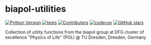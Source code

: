 # biapol-utilities
[![Python Version](https://img.shields.io/pypi/pyversions/biapol-utilities.svg?color=green)](https://python.org)
[![tests](https://github.com/BiAPoL/biapol-utilities/workflows/tests/badge.svg)](https://github.com/BiAPoL/biapol-utilities/actions)
[![Contributors](https://img.shields.io/github/contributors-anon/BiAPoL/biapol-utilities)](https://github.com/BiAPoL/biapol-utilities/graphs/contributors)
[![codecov](https://codecov.io/gh/BiAPoL/biapol-utilities/branch/master/graph/badge.svg)](https://codecov.io/gh/BiAPoL/biapol-utilities)
[![GitHub stars](https://img.shields.io/github/stars/BiAPoL/biapol-utilities?style=social)](https://github.com/BiAPoL/biapol-utilities/)

Collection of utility functions from the biapol group at DFG cluster of excellence "Physics of Life" (POL) @ TU Dresden, Dresden, Germany
